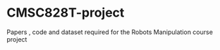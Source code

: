 CMSC828T-project
================

Papers , code and dataset required for the Robots Manipulation course project
